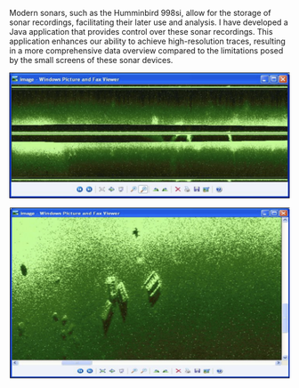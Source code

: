 Modern sonars, such as the Humminbird 998si, allow for the storage of sonar recordings, facilitating their later use and analysis. I have developed a Java application that provides control over these sonar recordings. This application enhances our ability to achieve high-resolution traces, resulting in a more comprehensive data overview compared to the limitations posed by the small screens of these sonar devices.

![alt text](/s1.png)


![alt text](/s2.png)
